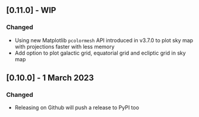 ## [0.11.0] - WIP
### Changed
- Using new Matplotlib `pcolormesh` API introduced in v3.7.0 to plot sky map with projections faster with less memory
- Add option to plot galactic grid, equatorial grid and ecliptic grid in sky map

## [0.10.0] - 1 March 2023
### Changed
- Releasing on Github will push a release to PyPI too
